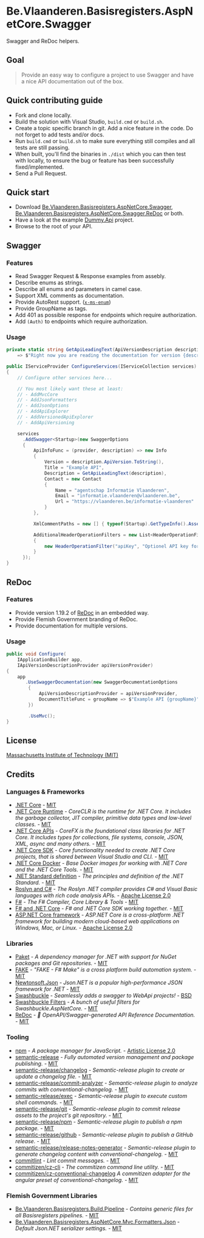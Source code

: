 # Be.Vlaanderen.Basisregisters.AspNetCore.Swagger

Swagger and ReDoc helpers.

## Goal

> Provide an easy way to configure a project to use Swagger and have a nice API documentation out of the box.

## Quick contributing guide

* Fork and clone locally.
* Build the solution with Visual Studio, `build.cmd` or `build.sh`.
* Create a topic specific branch in git. Add a nice feature in the code. Do not forget to add tests and/or docs.
* Run `build.cmd` or `build.sh` to make sure everything still compiles and all tests are still passing.
* When built, you'll find the binaries in `./dist` which you can then test with locally, to ensure the bug or feature has been successfully fixed/implemented.
* Send a Pull Request.

## Quick start

* Download [Be.Vlaanderen.Basisregisters.AspNetCore.Swagger](), [Be.Vlaanderen.Basisregisters.AspNetCore.Swagger.ReDoc]() or both.
* Have a look at the example [Dummy.Api](https://github.com/Informatievlaanderen/swagger/tree/master/test/Dummy.Api) project.
* Browse to the root of your API.

## Swagger

### Features

* Read Swagger Request & Response examples from assebly.
* Describe enums as strings.
* Describe all enums and parameters in camel case.
* Support XML comments as documentation.
* Provide AutoRest support. ([`x-ms-enum`](https://github.com/Azure/autorest/blob/master/docs/extensions/readme.md#x-ms-enum))
* Provide GroupName as tags.
* Add 401 as possible response for endpoints which require authorization.
* Add `(Auth)` to endpoints which require authorization.

### Usage

```csharp
private static string GetApiLeadingText(ApiVersionDescription description)
    => $"Right now you are reading the documentation for version {description.ApiVersion} of the Example API{string.Format(description.IsDeprecated ? ", **this API version is not supported any more**." : ".")}";

public IServiceProvider ConfigureServices(IServiceCollection services)
{
    // Configure other services here...

    // You most likely want these at least:
    // - AddMvcCore
    // - AddJsonFormatters
    // - AddJsonOptions
    // - AddApiExplorer
    // - AddVersionedApiExplorer
    // - AddApiVersioning

    services
      .AddSwagger<Startup>(new SwaggerOptions
      {
          ApiInfoFunc = (provider, description) => new Info
          {
              Version = description.ApiVersion.ToString(),
              Title = "Example API",
              Description = GetApiLeadingText(description),
              Contact = new Contact
              {
                  Name = "agentschap Informatie Vlaanderen",
                  Email = "informatie.vlaanderen@vlaanderen.be",
                  Url = "https://vlaanderen.be/informatie-vlaanderen"
              }
          },

          XmlCommentPaths = new [] { typeof(Startup).GetTypeInfo().Assembly.GetName().Name },

          AdditionalHeaderOperationFilters = new List<HeaderOperationFilter>
          {
              new HeaderOperationFilter("apiKey", "Optionel API key for the request.")
          }
      });
}
```

## ReDoc

### Features

* Provide version 1.19.2 of [ReDoc](https://github.com/Rebilly/ReDoc) in an embedded way.
* Provide Flemish Government branding of ReDoc.
* Provide documentation for multiple versions.

### Usage

```csharp
public void Configure(
    IApplicationBuilder app,
    IApiVersionDescriptionProvider apiVersionProvider)
{
    app
       .UseSwaggerDocumentation(new SwaggerDocumentationOptions
        {
            ApiVersionDescriptionProvider = apiVersionProvider,
            DocumentTitleFunc = groupName => $"Example API {groupName}"
        })

        .UseMvc();
}
```

## License

[Massachusetts Institute of Technology (MIT)](https://choosealicense.com/licenses/mit/)

## Credits

### Languages & Frameworks

* [.NET Core](https://github.com/Microsoft/dotnet/blob/master/LICENSE) - [MIT](https://choosealicense.com/licenses/mit/)
* [.NET Core Runtime](https://github.com/dotnet/coreclr/blob/master/LICENSE.TXT) - _CoreCLR is the runtime for .NET Core. It includes the garbage collector, JIT compiler, primitive data types and low-level classes._ - [MIT](https://choosealicense.com/licenses/mit/)
* [.NET Core APIs](https://github.com/dotnet/corefx/blob/master/LICENSE.TXT) - _CoreFX is the foundational class libraries for .NET Core. It includes types for collections, file systems, console, JSON, XML, async and many others._ - [MIT](https://choosealicense.com/licenses/mit/)
* [.NET Core SDK](https://github.com/dotnet/sdk/blob/master/LICENSE.TXT) - _Core functionality needed to create .NET Core projects, that is shared between Visual Studio and CLI._ - [MIT](https://choosealicense.com/licenses/mit/)
* [.NET Core Docker](https://github.com/dotnet/dotnet-docker/blob/master/LICENSE) - _Base Docker images for working with .NET Core and the .NET Core Tools._ - [MIT](https://choosealicense.com/licenses/mit/)
* [.NET Standard definition](https://github.com/dotnet/standard/blob/master/LICENSE.TXT) - _The principles and definition of the .NET Standard._ - [MIT](https://choosealicense.com/licenses/mit/)
* [Roslyn and C#](https://github.com/dotnet/roslyn/blob/master/License.txt) - _The Roslyn .NET compiler provides C# and Visual Basic languages with rich code analysis APIs._ - [Apache License 2.0](https://choosealicense.com/licenses/apache-2.0/)
* [F#](https://github.com/fsharp/fsharp/blob/master/LICENSE) - _The F# Compiler, Core Library & Tools_ - [MIT](https://choosealicense.com/licenses/mit/)
* [F# and .NET Core](https://github.com/dotnet/netcorecli-fsc/blob/master/LICENSE) - _F# and .NET Core SDK working together._ - [MIT](https://choosealicense.com/licenses/mit/)
* [ASP.NET Core framework](https://github.com/aspnet/AspNetCore/blob/master/LICENSE.txt) - _ASP.NET Core is a cross-platform .NET framework for building modern cloud-based web applications on Windows, Mac, or Linux._ - [Apache License 2.0](https://choosealicense.com/licenses/apache-2.0/)

### Libraries

* [Paket](https://fsprojects.github.io/Paket/license.html) - _A dependency manager for .NET with support for NuGet packages and Git repositories._ - [MIT](https://choosealicense.com/licenses/mit/)
* [FAKE](https://github.com/fsharp/FAKE/blob/release/next/License.txt) - _"FAKE - F# Make" is a cross platform build automation system._ - [MIT](https://choosealicense.com/licenses/mit/)
* [Newtonsoft.Json](https://github.com/JamesNK/Newtonsoft.Json/blob/master/LICENSE.md) - _Json.NET is a popular high-performance JSON framework for .NET_ - [MIT](https://choosealicense.com/licenses/mit/)
* [Swashbuckle](https://github.com/domaindrivendev/Swashbuckle/blob/master/LICENSE) - _Seamlessly adds a swagger to WebApi projects!_ - [BSD](https://choosealicense.com/licenses/bsd-3-clause/)
* [Swashbuckle Filters](https://github.com/mattfrear/Swashbuckle.AspNetCore.Filters/blob/master/LICENSE) - _A bunch of useful filters for Swashbuckle.AspNetCore._ - [MIT](https://choosealicense.com/licenses/mit/)
* [ReDoc](https://github.com/Rebilly/ReDoc/blob/master/LICENSE) - _📘 OpenAPI/Swagger-generated API Reference Documentation._ - [MIT](https://choosealicense.com/licenses/mit/)

### Tooling

* [npm](https://github.com/npm/cli/blob/latest/LICENSE) - _A package manager for JavaScript._ - [Artistic License 2.0](https://choosealicense.com/licenses/artistic-2.0/)
* [semantic-release](https://github.com/semantic-release/semantic-release/blob/master/LICENSE) - _Fully automated version management and package publishing._ - [MIT](https://choosealicense.com/licenses/mit/)
* [semantic-release/changelog](https://github.com/semantic-release/changelog/blob/master/LICENSE) - _Semantic-release plugin to create or update a changelog file._ - [MIT](https://choosealicense.com/licenses/mit/)
* [semantic-release/commit-analyzer](https://github.com/semantic-release/commit-analyzer/blob/master/LICENSE) - _Semantic-release plugin to analyze commits with conventional-changelog._ - [MIT](https://choosealicense.com/licenses/mit/)
* [semantic-release/exec](https://github.com/semantic-release/exec/blob/master/LICENSE) - _Semantic-release plugin to execute custom shell commands._ - [MIT](https://choosealicense.com/licenses/mit/)
* [semantic-release/git](https://github.com/semantic-release/git/blob/master/LICENSE) - _Semantic-release plugin to commit release assets to the project's git repository._ - [MIT](https://choosealicense.com/licenses/mit/)
* [semantic-release/npm](https://github.com/semantic-release/npm/blob/master/LICENSE) - _Semantic-release plugin to publish a npm package._ - [MIT](https://choosealicense.com/licenses/mit/)
* [semantic-release/github](https://github.com/semantic-release/github/blob/master/LICENSE) - _Semantic-release plugin to publish a GitHub release._ - [MIT](https://choosealicense.com/licenses/mit/)
* [semantic-release/release-notes-generator](https://github.com/semantic-release/release-notes-generator/blob/master/LICENSE) - _Semantic-release plugin to generate changelog content with conventional-changelog._ - [MIT](https://choosealicense.com/licenses/mit/)
* [commitlint](https://github.com/marionebl/commitlint/blob/master/license.md) - _Lint commit messages._ - [MIT](https://choosealicense.com/licenses/mit/)
* [commitizen/cz-cli](https://github.com/commitizen/cz-cli/blob/master/LICENSE) - _The commitizen command line utility._ - [MIT](https://choosealicense.com/licenses/mit/)
* [commitizen/cz-conventional-changelog](https://github.com/commitizen/cz-conventional-changelog/blob/master/LICENSE) _A commitizen adapter for the angular preset of conventional-changelog._ - [MIT](https://choosealicense.com/licenses/mit/)

### Flemish Government Libraries

* [Be.Vlaanderen.Basisregisters.Build.Pipeline](https://github.com/informatievlaanderen/build-pipeline/blob/master/LICENSE) - _Contains generic files for all Basisregisters pipelines._ - [MIT](https://choosealicense.com/licenses/mit/)
* [Be.Vlaanderen.Basisregisters.AspNetCore.Mvc.Formatters.Json](https://github.com/informatievlaanderen/json-serializer-settings/blob/master/LICENSEE) - _Default Json.NET serializer settings._ - [MIT](https://choosealicense.com/licenses/mit/)
